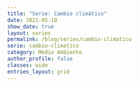 ```yaml
---
title: "Serie: Cambio climático"
date: 2021-05-10
show_date: true
layout: series
permalink: /blog/series/cambio-climatico
serie: cambio-climatico
category: Medio Ambiente
author_profile: false
classes: wide
entries_layout: grid
---
```


